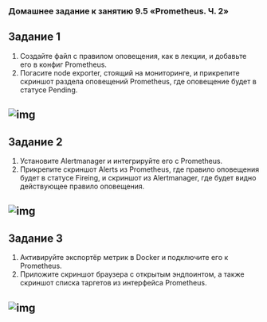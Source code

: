 ### Домашнее задание к занятию 9.5 «Prometheus. Ч. 2»

## Задание 1

1. Создайте файл с правилом оповещения, как в лекции, и добавьте его в конфиг Prometheus.
2. Погасите node exporter, стоящий на мониторинге, и прикрепите скриншот раздела оповещений Prometheus, где оповещение будет в статусе Pending.

![img](img/img01.png)
---

## Задание 2

1. Установите Alertmanager и интегрируйте его с Prometheus.
2. Прикрепите скриншот Alerts из Prometheus, где правило оповещения будет в статусе Fireing, и скриншот из Alertmanager, где будет видно действующее правило оповещения.

![img](img/img02.png)
---

## Задание 3

1. Активируйте экспортёр метрик в Docker и подключите его к Prometheus.
2. Приложите скриншот браузера с открытым эндпоинтом, а также скриншот списка таргетов из интерфейса Prometheus.

![img](img/img03.png)
---

